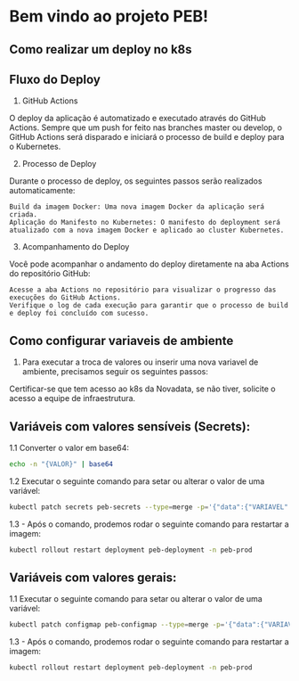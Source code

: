 # Bem vindo ao projeto PEB!

## Como realizar um deploy no k8s

##  Fluxo do Deploy

1. GitHub Actions

O deploy da aplicação é automatizado e executado através do GitHub Actions. Sempre que um push for feito nas branches master ou develop, o GitHub Actions será disparado e iniciará o processo de build e deploy para o Kubernetes.

2. Processo de Deploy

Durante o processo de deploy, os seguintes passos serão realizados automaticamente:

    Build da imagem Docker: Uma nova imagem Docker da aplicação será criada.
    Aplicação do Manifesto no Kubernetes: O manifesto do deployment será atualizado com a nova imagem Docker e aplicado ao cluster Kubernetes.

3. Acompanhamento do Deploy

Você pode acompanhar o andamento do deploy diretamente na aba Actions do repositório GitHub:

    Acesse a aba Actions no repositório para visualizar o progresso das execuções do GitHub Actions.
    Verifique o log de cada execução para garantir que o processo de build e deploy foi concluído com sucesso.

## Como configurar variaveis de ambiente

1. Para executar a troca de valores ou inserir uma nova variavel de ambiente, precisamos seguir os seguintes passos:

Certificar-se que tem acesso ao k8s da Novadata, se não tiver, solicite o acesso a equipe de infraestrutura.

## Variáveis com valores sensíveis (Secrets):

1.1 Converter o valor em base64:
```bash
echo -n "{VALOR}" | base64
```
1.2 Executar o seguinte comando para setar ou alterar o valor de uma variável:
```bash
kubectl patch secrets peb-secrets --type=merge -p='{"data":{"VARIAVEL":"VALOR-BASE64"}}'
```
1.3 - Após o comando, prodemos rodar o seguinte comando para restartar a imagem:
```bash
kubectl rollout restart deployment peb-deployment -n peb-prod
```

## Variáveis com valores gerais:

1.1 Executar o seguinte comando para setar ou alterar o valor de uma variável:
```bash
kubectl patch configmap peb-configmap --type=merge -p='{"data":{"VARIAVEL":"VALOR"}}'
```
1.3 - Após o comando, prodemos rodar o seguinte comando para restartar a imagem:
```bash
kubectl rollout restart deployment peb-deployment -n peb-prod
```
